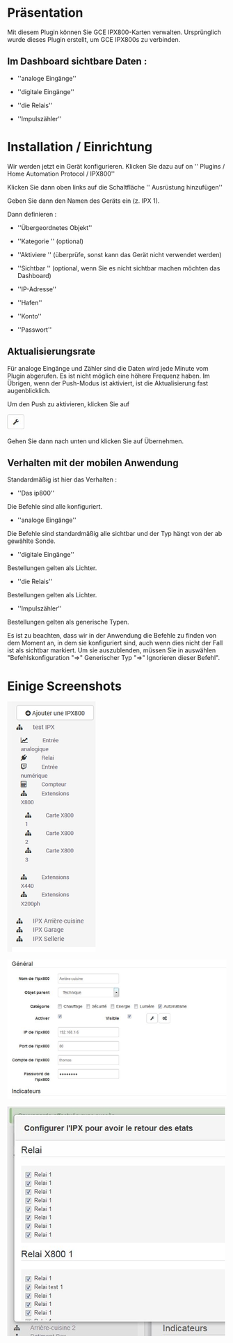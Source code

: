 Präsentation 
============

Mit diesem Plugin können Sie GCE IPX800-Karten verwalten.
Ursprünglich wurde dieses Plugin erstellt, um GCE IPX800s zu verbinden.

Im Dashboard sichtbare Daten : 
-----------------------------------

-   ''analoge Eingänge''

-   ''digitale Eingänge''

-   ''die Relais''

-   ''Impulszähler''

Installation / Einrichtung 
========================

Wir werden jetzt ein Gerät konfigurieren. Klicken Sie dazu auf
on '' Plugins / Home Automation Protocol / IPX800''

Klicken Sie dann oben links auf die Schaltfläche '' Ausrüstung hinzufügen''

Geben Sie dann den Namen des Geräts ein (z. IPX 1).

Dann definieren :

-   ''Übergeordnetes Objekt''

-   ''Kategorie '' (optional)

-   ''Aktiviere '' (überprüfe, sonst kann das Gerät nicht verwendet werden)

-   ''Sichtbar '' (optional, wenn Sie es nicht sichtbar machen möchten
    das Dashboard)

-   ''IP-Adresse''

-   ''Hafen''

-   ''Konto''

-   ''Passwort''

Aktualisierungsrate 
-----------------------------

Für analoge Eingänge und Zähler sind die Daten
wird jede Minute vom Plugin abgerufen. Es ist nicht möglich
eine höhere Frequenz haben. Im Übrigen, wenn der Push-Modus ist
aktiviert, ist die Aktualisierung fast augenblicklich.

Um den Push zu aktivieren, klicken Sie auf

![bouton config push](./images/bouton_config_push.jpg)

Gehen Sie dann nach unten und klicken Sie auf Übernehmen.

Verhalten mit der mobilen Anwendung 
--------------------------------------

Standardmäßig ist hier das Verhalten :

-   ''Das ip800''

Die Befehle sind alle konfiguriert.

-   ''analoge Eingänge''

Die Befehle sind standardmäßig alle sichtbar und der Typ hängt von der ab
gewählte Sonde.

-   ''digitale Eingänge''

Bestellungen gelten als Lichter.

-   ''die Relais''

Bestellungen gelten als Lichter.

-   ''Impulszähler''

Bestellungen gelten als generische Typen.

Es ist zu beachten, dass wir in der Anwendung die Befehle zu finden
von dem Moment an, in dem sie konfiguriert sind, auch wenn dies nicht der Fall ist
als sichtbar markiert. Um sie auszublenden, müssen Sie in auswählen
"Befehlskonfiguration "⇒" Generischer Typ "⇒" Ignorieren
dieser Befehl".

Einige Screenshots 
=======================

![ipx800 screenshot1](./images/ipx800_screenshot1.jpg)

![ipx800 screenshot2](./images/ipx800_screenshot2.jpg)

![ipx800 screenshot3](./images/ipx800_screenshot3.jpg)
